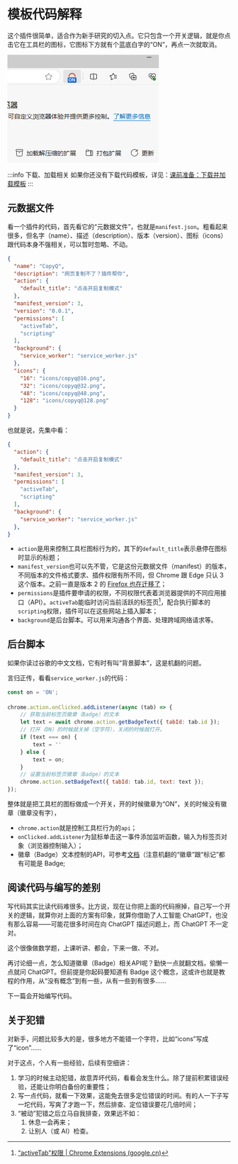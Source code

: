 # 模板代码解释

这个插件很简单，适合作为新手研究的切入点。它只包含一个开关逻辑，就是你点击它在工具栏的图标，它图标下方就有个蓝底白字的“ON”，再点一次就取消。

![测试插件功能ON.png](测试插件功能ON.png)

:::info 下载、加载相关
如果你还没有下载代码模板，详见：[课前准备：下载并加载模板](environment.md)
:::

## 元数据文件

看一个插件的代码，首先看它的“元数据文件”，也就是`manifest.json`。粗看起来很多，但名字（name）、描述（description）、版本（version）、图标（icons）跟代码本身不强相关，可以暂时忽略、不动。

```json
{
  "name": "CopyQ",
  "description": "网页复制不了？插件帮你",
  "action": {
    "default_title": "点击开启复制模式"
  },
  "manifest_version": 3,
  "version": "0.0.1",
  "permissions": [
    "activeTab",
    "scripting"
  ],
  "background": {
    "service_worker": "service_worker.js"
  },
  "icons": {
    "16": "icons/copyq@16.png",
    "32": "icons/copyq@32.png",
    "48": "icons/copyq@48.png",
    "128": "icons/copyq@128.png"
  }
}
```

也就是说，先集中看：

```json
{
  "action": {
    "default_title": "点击开启复制模式"
  },
  "manifest_version": 3,
  "permissions": [
    "activeTab",
    "scripting"
  ],
  "background": {
    "service_worker": "service_worker.js"
  },
}
```

- `action`是用来控制工具栏图标行为的，其下的`default_title`表示悬停在图标时显示的标题；
- `manifest_version`也可以先不管，它是这份元数据文件（manifest）的版本，不同版本的文件格式要求、插件权限有所不同，但 Chrome 跟 Edge 只认 3 这个版本。之前一直是版本 2 的 [Firefox 也在迁移了](https://blog.mozilla.org/addons/2024/03/13/manifest-v3-manifest-v2-march-2024-update/)；
- `permissions`是插件要申请的权限，不同权限代表着浏览器提供的不同应用接口（API）。`activeTab`能临时访问当前活跃的标签页[^1]，配合执行脚本的`scripting`权限，插件可以在这些网站上插入脚本；
- `background`是后台脚本。可以用来沟通各个界面、处理跨域网络请求等。

## 后台脚本

如果你读过谷歌的中文文档，它有时有叫“背景脚本”，这是机翻的问题。

言归正传，看看`service_worker.js`的代码：

```js
const on = 'ON';

chrome.action.onClicked.addListener(async (tab) => {
    // 获取当前标签页徽章（Badge）的文本
    let text = await chrome.action.getBadgeText({ tabId: tab.id });
    // 打开（ON）的时候就关掉（空字符），关闭的时候就打开。
    if (text === on) {
        text = ''
    } else {
        text = on;
    }
    // 设置当前标签页徽章（Badge）的文本
    chrome.action.setBadgeText({ tabId: tab.id, text: text });
});
```

整体就是把工具栏的图标做成一个开关，开的时候徽章为“ON”，关的时候没有徽章（徽章没有字），

- `chrome.action`就是控制工具栏行为的`api`；
- `onClicked.addListener`为鼠标单击这一事件添加监听函数，输入为标签页对象（浏览器控制输入）；
- 徽章（Badge）文本控制的API，可参考[文档](https://developer.chrome.google.cn/docs/extensions/reference/api/action?hl=zh-cn#badge)（注意机翻的“徽章”跟“标记”都有可能是 Badge;

## 阅读代码与编写的差别

写代码其实比读代码难很多。比方说，现在让你把上面的代码擦掉，自己写一个开关的逻辑，就算你对上面的方案有印象，就算你借助了人工智能 ChatGPT，也没有那么容易——可能花很多时间在向 ChatGPT 描述问题上，而 ChatGPT 不一定对。

这个很像做数学题，上课听讲、都会，下来一做、不对。

再讨论细一点，怎么知道徽章（Badge）相关API呢？勤快一点就翻文档，偷懒一点就问 ChatGPT。但前提是你起码要知道有 Badge 这个概念，这或许也就是教程的作用，从“没有概念”到有一些，从有一些到有很多……

下一篇会开始编写代码。

[//]: # (解决难题，像走出一片森林。一开始不知道自己能不能走出来，最后不一定能走出来，)

## 关于犯错

对新手，问题比较多大的是，很多地方不能错一个字符，比如“icons”写成了“icon”……

对于这点，个人有一些经验，后续有空细讲：

1. 学习的时候主动犯错，故意弄坏代码，看看会发生什么。除了提前积累错误经验，还能让你明白备份的重要性；
2. 写一点代码，就看一下效果，这能免去很多定位错误的时间。有的人一下子写一坨代码，写爽了才跑一下，然后排查、定位错误要花几倍时间；
3. “被动”犯错之后立马自我排查，效果远不如：
   1. 休息一会再来；
   2. 让别人（或 AI）检查。

[^1]: [“activeTab”权限  | Chrome Extensions (google.cn)](https://developer.chrome.google.cn/docs/extensions/develop/concepts/activeTab?hl=zh-cn)
[^2]: 徽章


